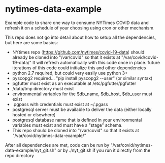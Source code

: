 # nytimes-data-example
Example code to share one way to consume NYTimes COVID data and refresh it on a schedule of your choosing using cron or other mechanism.

This repo does not go into detail about how to setup all the dependencies, but here are some basics:
- NYtimes repo (https://github.com/nytimes/covid-19-data) should already be cloned into "/var/covid" so that it exists at "/var/covid/covid-19-data/" It will refresh automatically with this code once in place.  future iterations of this code could initialize this and other dependencies
- python 2.7 required, but could very easily use python 3+
- pyscopg2 required... "pip install pyscopg2 --user"  (or similar syntax)
- pgfutter must exist as an executable at /etc/pgfutter/pgfutter
- /data/tmp directory must exist
- environmental variables for the $db_name, $db_host, $db_user must exist
- .pgpass with credentials must exist at ~/.pgass
- postgresql server must be available to deliver the data (either locally hosted or elsewhere)
- postgresql database name that is defined in your environmental variables must exist and must have a "stage" schema.
- This repo should be cloned into "/var/covid" so that it exists at "/var/covid/nytimes-data-example/"


After all dependencies are met, code can be run by "/var/covid/nytimes-data-example/nyt_git.sh" or by ./nyt_git.sh if you run it directly from the repo directory
